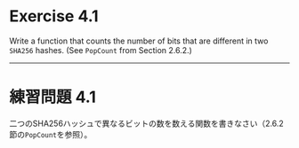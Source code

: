 # Exercise 4.1
Write a function that counts the number of bits that are different in two `SHA256` hashes. (See `PopCount` from Section 2.6.2.)

---
# 練習問題 4.1
二つのSHA256ハッシュで異なるビットの数を数える関数を書きなさい（2.6.2節の`PopCount`を参照）。
